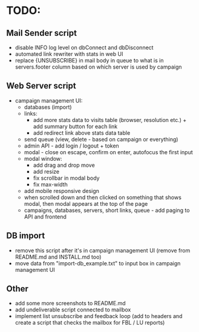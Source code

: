 # TODO:

## Mail Sender script
- disable INFO log level on dbConnect and dbDisconnect
- automated link rewriter with stats in web UI
- replace {UNSUBSCRIBE} in mail body in queue to what is in servers.footer column based on which server is used by campaign

## Web Server script
- campaign management UI:
  - databases (import)
  - links:
    - add more stats data to visits table (browser, resolution etc.) + add summary button for each link
    - add redirect link above stats data table
  - send queue (view, delete - based on campaign or everything)
  - admin API - add login / logout + token
  - modal - close on escape, confirm on enter, autofocus the first input
  - modal window:
    - add drag and drop move
    - add resize
    - fix scrollbar in modal body
    - fix max-width
  - add mobile responsive design
  - when scrolled down and then clicked on something that shows modal, then modal appears at the top of the page
  - campaigns, databases, servers, short links, queue - add paging to API and frontend

## DB import
- remove this script after it's in campaign management UI (remove from README.md and INSTALL.md too)
- move data from "import-db_example.txt" to input box in campaign management UI

## Other
- add some more screenshots to README.md
- add undeliverable script connected to mailbox
- implement list unsubscribe and feedback loop (add to headers and create a script that checks the mailbox for FBL / LU reports)
